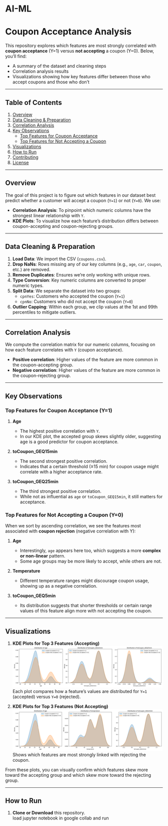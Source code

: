 # AI-ML
# Coupon Acceptance Analysis

This repository explores which features are most strongly correlated with **coupon acceptance** (Y=1) versus **not accepting** a coupon (Y=0). Below, you’ll find:

- A summary of the dataset and cleaning steps  
- Correlation analysis results  
- Visualizations showing how key features differ between those who accept coupons and those who don’t  

---

## Table of Contents

1. [Overview](#overview)  
2. [Data Cleaning & Preparation](#data-cleaning--preparation)  
3. [Correlation Analysis](#correlation-analysis)  
4. [Key Observations](#key-observations)  
   - [Top Features for Coupon Acceptance](#top-features-for-coupon-acceptance)  
   - [Top Features for Not Accepting a Coupon](#top-features-for-not-accepting-a-coupon)  
5. [Visualizations](#visualizations)  
6. [How to Run](#how-to-run)  
7. [Contributing](#contributing)  
8. [License](#license)  

---

## Overview

The goal of this project is to figure out which features in our dataset best predict whether a customer will accept a coupon (`Y=1`) or not (`Y=0`). We use:

- **Correlation Analysis**: To pinpoint which numeric columns have the strongest linear relationship with `Y`.  
- **KDE Plots**: To visualize how each feature’s distribution differs between coupon-accepting and coupon-rejecting groups.  

---

## Data Cleaning & Preparation

1. **Load Data**: We import the CSV (`coupons.csv`).  
2. **Drop NaNs**: Rows missing any of our key columns (e.g., `age`, `car`, `coupon`, etc.) are removed.  
3. **Remove Duplicates**: Ensures we’re only working with unique rows.  
4. **Type Conversion**: Key numeric columns are converted to proper numeric types.  
5. **Split Data**: We separate the dataset into two groups:
   - `cpnYes`: Customers who accepted the coupon (`Y=1`)  
   - `cpnNo`: Customers who did not accept the coupon (`Y=0`)  
6. **Outlier Capping**: Within each group, we clip values at the 1st and 99th percentiles to mitigate outliers.

---

## Correlation Analysis

We compute the correlation matrix for our numeric columns, focusing on how each feature correlates with `Y` (coupon acceptance).

- **Positive correlation**: Higher values of the feature are more common in the coupon-accepting group.  
- **Negative correlation**: Higher values of the feature are more common in the coupon-rejecting group.  

---

## Key Observations

### Top Features for **Coupon Acceptance** (Y=1)

1. **Age**  
   - The highest positive correlation with `Y`.  
   - In our KDE plot, the accepted group skews slightly older, suggesting age is a good predictor for coupon acceptance.

2. **toCoupon_GEQ15min**  
   - The second strongest positive correlation.  
   - Indicates that a certain threshold (≥15 min) for coupon usage might correlate with a higher acceptance rate.

3. **toCoupon_GEQ25min**  
   - The third strongest positive correlation.  
   - While not as influential as `age` or `toCoupon_GEQ15min`, it still matters for acceptance.

### Top Features for **Not Accepting** a Coupon (Y=0)

When we sort by ascending correlation, we see the features most associated with **coupon rejection** (negative correlation with Y):

1. **Age**  
   - Interestingly, `age` appears here too, which suggests a more **complex or non-linear** pattern.  
   - Some age groups may be more likely to accept, while others are not.

2. **Temperature**  
   - Different temperature ranges might discourage coupon usage, showing up as a negative correlation.

3. **toCoupon_GEQ5min**  
   - Its distribution suggests that shorter thresholds or certain range values of this feature align more with not accepting the coupon.

---

## Visualizations

1. **KDE Plots for Top 3 Features (Accepting)**  
   ![Distribution for Accepting](./images/top3_accepting.png)  
   Each plot compares how a feature’s values are distributed for `Y=1` (accepted) versus `Y=0` (rejected).

2. **KDE Plots for Top 3 Features (Not Accepting)**  
   ![Distribution for Not Accepting](./images/top3_not_accepting.png)  
   Shows which features are most strongly linked with rejecting the coupon.

From these plots, you can visually confirm which features skew more toward the accepting group and which skew more toward the rejecting group.

---

## How to Run

1. **Clone or Download** this repository.  
  load jupyter notebook in google collab and run
